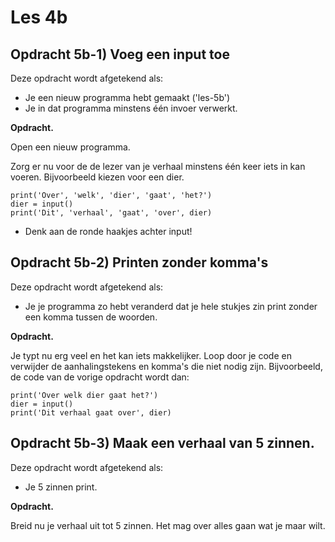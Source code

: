 # Les 4b

## Opdracht 5b-1\) Voeg een input toe

Deze opdracht wordt afgetekend als:

* Je een nieuw programma hebt gemaakt \('les-5b'\)
* Je in dat programma minstens één invoer verwerkt.

**Opdracht.**

Open een nieuw programma.

Zorg er nu voor de de lezer van je verhaal minstens één keer iets in kan voeren. Bijvoorbeeld kiezen voor een dier.

```text
print('Over', 'welk', 'dier', 'gaat', 'het?')
dier = input()
print('Dit', 'verhaal', 'gaat', 'over', dier)
```

* Denk aan de ronde haakjes achter input!

## Opdracht 5b-2\) Printen zonder komma's

Deze opdracht wordt afgetekend als:

* Je je programma zo hebt veranderd dat je hele stukjes zin print zonder een komma tussen de woorden. 

**Opdracht.**

Je typt nu erg veel en het kan iets makkelijker. Loop door je code en verwijder de aanhalingstekens en komma's die niet nodig zijn. Bijvoorbeeld, de code van de vorige opdracht wordt dan:

```text
print('Over welk dier gaat het?')
dier = input()
print('Dit verhaal gaat over', dier)
```

## Opdracht 5b-3\) Maak een verhaal van 5 zinnen.

Deze opdracht wordt afgetekend als:

* Je 5 zinnen print.

**Opdracht.**

Breid nu je verhaal uit tot 5 zinnen. Het mag over alles gaan wat je maar wilt.

